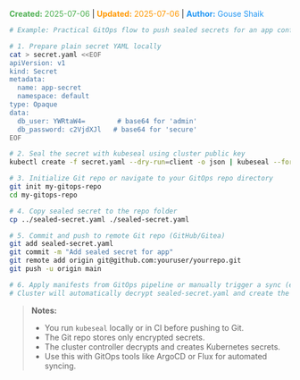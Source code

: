 <span style="color:#4caf50;"><b>Created:</b> 2025-07-06</span> | <span style="color:#ff9800;"><b>Updated:</b> 2025-07-06</span> | <span style="color:#2196f3;"><b>Author:</b> Gouse Shaik</span>
```bash
# Example: Practical GitOps flow to push sealed secrets for an app config

# 1. Prepare plain secret YAML locally
cat > secret.yaml <<EOF
apiVersion: v1
kind: Secret
metadata:
  name: app-secret
  namespace: default
type: Opaque
data:
  db_user: YWRtaW4=        # base64 for 'admin'
  db_password: c2VjdXJl   # base64 for 'secure'
EOF

# 2. Seal the secret with kubeseal using cluster public key
kubectl create -f secret.yaml --dry-run=client -o json | kubeseal --format yaml > sealed-secret.yaml

# 3. Initialize Git repo or navigate to your GitOps repo directory
git init my-gitops-repo
cd my-gitops-repo

# 4. Copy sealed secret to the repo folder
cp ../sealed-secret.yaml ./sealed-secret.yaml

# 5. Commit and push to remote Git repo (GitHub/Gitea)
git add sealed-secret.yaml
git commit -m "Add sealed secret for app"
git remote add origin git@github.com:youruser/yourrepo.git
git push -u origin main

# 6. Apply manifests from GitOps pipeline or manually trigger a sync (e.g. ArgoCD/Flux)
# Cluster will automatically decrypt sealed-secret.yaml and create the actual secret.

```

> **Notes:**
> 
> - You run `kubeseal` locally or in CI before pushing to Git.
> - The Git repo stores only encrypted secrets.
> - The cluster controller decrypts and creates Kubernetes secrets.
> - Use this with GitOps tools like ArgoCD or Flux for automated syncing.
